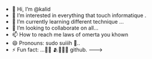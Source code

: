 - 👋 Hi, I’m @kalid
- 👀 I’m interested in everything that touch informatique .
- 🌱 I’m currently learning different technique ...
- 💞️ I’m looking to collaborate on all...
- 📫 How to reach me laws of omerta you khown
- 😄 Pronouns: sudo suiiih 🦾..
- ⚡ Fun fact: ...👣🧠
🫂🫵🏾💋 github.
--->
